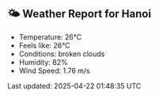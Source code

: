 <!-- WEATHER-START -->
## 🌤 Weather Report for Hanoi

- Temperature: 26°C
- Feels like: 26°C
- Conditions: broken clouds
- Humidity: 82%
- Wind Speed: 1.76 m/s

Last updated: 2025-04-22 01:48:35 UTC
<!-- WEATHER-END -->
